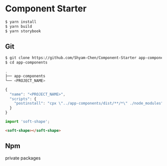 # Component Starter

```sh
$ yarn install
$ yarn build
$ yarn storybook
```

## Git

```sh
$ git clone https://github.com/Shyam-Chen/Component-Starter app-components
$ cd app-components
```

```ts
.
├── app-components
└── <PROJECT_NAME>
```

```js
{
  "name": "<PROJECT_NAME>",
  "scripts": {
    "postinstall": "cpx \"../app-components/dist/**/*\" ./node_modules"
  }
}
```

```js
import 'soft-shape';
```

```html
<soft-shape></soft-shape>
```

## Npm

private packages
